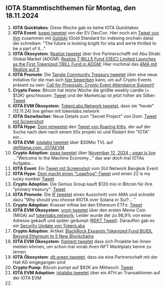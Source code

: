 ## IOTA Stammtischthemen für Montag, den 18.11.2024

1. **IOTA Quicktakes**: Diese Woche gab es keine IOTA Quicktakes
2. **IOTA Event**: [kowei tweetet](https://x.com/kowei1995/status/1856003801951650049) von der EV DevCon. Hier noch ein [Tweet von ihm](https://x.com/goldskyio/status/1856190541991498017) zusammen mit [Goldski](https://x.com/goldskyio) (Gold Standard for indexing onchain data) dei schreiben: "The future is looking bright for iota and we’re thrilled to be a part of it..."
3. **IOTA Ökosystem**: [Realize tweetet](https://x.com/realizefinance/status/1856018821569560807) über ihre Partnerschafft mit Abu Dhabi Global Market (ADGM): [Realize T-BILLS Fund (OEIC) Limited Launches as the First Tokenized TBILL Fund in ADGM](https://www.adgm.com/media/announcements/realize-t-bills-fund-oeic-limited-launches-as-the-first-tokenized-tbill-fund-in-adgm); Hier nochmal das [AMA mit Realize auf X](https://x.com/realizefinance/status/1856003736625115403) 
4. **IOTA Promote**: Die [Tangle Community Treasury tweetet](https://x.com/TangleTreasury/status/1856241454118469817) über eine neue Initiative für die man sich [hier bewerben](https://www.tangletreasury.org/submit-proposal) kann, um auf Crypto Events präsent zu sein: [Call for Proposals: Crypto Event Attendance Support!](https://medium.com/@tangletreasury_87751/call-for-proposals-crypto-event-attendance-support-a157c715c15e)
5. **Crypto Fomo**: Bitcoin hat letzte Woche die größte weekly candle (+ $12K) geschlossen: [Tweet](https://x.com/cryptoamanclub/status/1855871848270950570) und der Marketcap ist jetzt höher als Silber: [Tweet](https://x.com/JasonYanowitz/status/1856153656543899813)
6. **IOTA EVM Ökosystem**: [TokenLabs.Network tweetet](https://x.com/TokenLabsX/status/1856239925869326768), dass sie "heute" (12.11.24) live gehen mit tokenlabs.network
7. **IOTA Gezwitscher**: Neue Details zum "Secret Project" von Dom: [Tweet mit Screenshot](https://x.com/Vrom14286662/status/1856227997675667592)
8. **IOTA Hype**: [Dom retweetet](https://x.com/DomSchiener/status/1856026712741449952) den [Tweet von Roaring Kitty](https://x.com/RoaringKitty/status/1855782862106005713), der auf der Suche nach dem nach einem 50x projekt ist und flüstert ihm "IOTA" ein...
9. **IOTA EVM**: [iotalabs tweetet](https://x.com/iotalabs_/status/1856275745473220799) über $30Mio TVL auf [defillama.com...IOTAEVM](https://defillama.com/chain/IOTA%20EVM)
10. **Crypto Adoption**: [peaq tweetet](https://x.com/peaq/status/1856261620806144379) über [November 12, 2024 - peaq is live](https://www.peaq.network/blog/peaq-is-live) ..."Welcome to the Machine Economy..." das war doch mal IOTAs Aufgabe...
11. **IOTA Event**: Ein [Tweet mit Screenshot](https://x.com/kowei1995/status/1856376979794342010) vom SUI Network Bangkok Event
12. **IOTA Hype**: [Dom macht einen "Leapfrog"-Tweet](https://x.com/DomSchiener/status/1856368945202102613) und einen 22 is my lucky number [Tweet](https://x.com/DomSchiener/status/1856357879860560192)
13. **Crypto Adoption**: Die Genius Group kauft $120 mio in Bitcoin für ihre "primary treasury": [Tweet](https://x.com/RadarHits/status/1856368102335795444)
14. **IOTA Promote**: Die [IF tweetet](https://x.com/iota/status/1856396606305886304) einen Ausschnitt vom AMA und schreibt dazu "Why should you choose #IOTA over Solana or Sui?... "
15. **Crypto Adoption**: Krasser inflow bei den Ethereum ETFs: [Tweet](https://x.com/LeonWaidmann/status/1856310892901871947)
16. **IOTA EVM Ökosystem**: [vrom tweetet](https://x.com/Vrom14286662/status/1856422840876073375) über den ersten Meme Coin (MIGA) auf [tokenlabs.network](https://tokenlabs.network/de/tokenlist); Leider wurde der zu 98,9% von einer Adresse gekauft und später gedumpt ([REKT Tweet](https://x.com/Vrom14286662/status/1856583670833823812)). Daraufhin gab es ein [Security Update von TokenLabs](https://x.com/TokenLabsX/status/1856632961442938938)
17. **Crypto Adoption**: Artikel: [BlackRock Expands Tokenized Fund BUIDL Beyond Ethereum to 5 New Blockchains](https://www.coindesk.com/business/2024/11/13/blackrock-expands-tokenized-fund-buidl-beyond-ethereum-to-five-new-blockchains/?utm_term=organic&utm_source=twitter&utm_medium=social&utm_campaign=coindesk_main&utm_content=editorial)
18. **IOTA EVM Ökosystem**: [figment tweetet](https://x.com/figment_nfts/status/1856705430279360658) dass sich Projekte bei ihnen melden können, um schon mal vorab ihren NFT Marktplatz kenne zu lernen
19. **IOTA Ökosystem**: [dlt.green tweetet](https://x.com/dlt_green/status/1856618484773367973), dass sie eine Partnerschaft mit der Hall AG eingegangen sind
20. **Crypto Pump**: Bitcoin pumpt auf $92K am Mittwoch: [Tweet](https://x.com/BitcoinMagazine/status/1856721546720555019)
21. **IOTA EVM Adoption**: [iotalabs tweetet](https://x.com/iotalabs_/status/1856721182193852609) über ein ATH an Transaktionen auf der IOTA EVM
22. 
